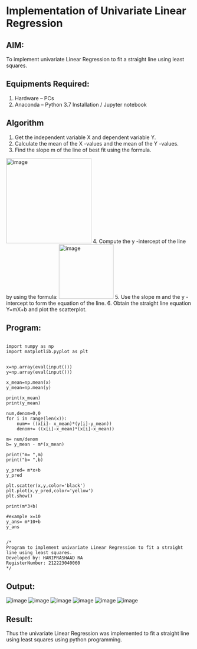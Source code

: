 # Implementation of Univariate Linear Regression
## AIM:
To implement univariate Linear Regression to fit a straight line using least squares.

## Equipments Required:
1. Hardware – PCs
2. Anaconda – Python 3.7 Installation / Jupyter notebook

## Algorithm
1. Get the independent variable X and dependent variable Y.
2. Calculate the mean of the X -values and the mean of the Y -values.
3. Find the slope m of the line of best fit using the formula. 
<img width="231" alt="image" src="https://user-images.githubusercontent.com/93026020/192078527-b3b5ee3e-992f-46c4-865b-3b7ce4ac54ad.png">
4. Compute the y -intercept of the line by using the formula:
<img width="148" alt="image" src="https://user-images.githubusercontent.com/93026020/192078545-79d70b90-7e9d-4b85-9f8b-9d7548a4c5a4.png">
5. Use the slope m and the y -intercept to form the equation of the line.
6. Obtain the straight line equation Y=mX+b and plot the scatterplot.

## Program:
```

import numpy as np
import matplotlib.pyplot as plt


x=np.array(eval(input()))
y=np.array(eval(input()))

x_mean=np.mean(x)
y_mean=np.mean(y)

print(x_mean)
print(y_mean)

num,denom=0,0
for i in range(len(x)):
    num+= ((x[i]- x_mean)*(y[i]-y_mean))
    denom+= ((x[i]-x_mean)*(x[i]-x_mean))
    
m= num/denom
b= y_mean - m*(x_mean)

print("m= ",m)
print("b= ",b)

y_pred= m*x+b
y_pred

plt.scatter(x,y,color='black')
plt.plot(x,y_pred,color='yellow')
plt.show()

print(m*3+b)

#example x=10
y_ans= m*10+b
y_ans


/*
Program to implement univariate Linear Regression to fit a straight line using least squares.
Developed by: HARIPRASHAAD RA
RegisterNumber: 212223040060
*/
```

## Output:
![image](https://github.com/user-attachments/assets/fa4ace51-d2b2-494b-b15b-32924c586f56)
![image](https://github.com/user-attachments/assets/d2fa33a0-de77-4c68-a5f7-d3ffb1859d81)
![image](https://github.com/user-attachments/assets/abedb607-4ca0-4382-90ca-243870f0320a)
![image](https://github.com/user-attachments/assets/1fd672ed-1f03-4cce-ae96-d2eaed92a74f)
![image](https://github.com/user-attachments/assets/55055038-a06e-4785-84a7-2cb09de91ef4)
![image](https://github.com/user-attachments/assets/34479ab8-6a1d-4ce2-9fb3-c9f9bb0dbc20)





## Result:
Thus the univariate Linear Regression was implemented to fit a straight line using least squares using python programming.
